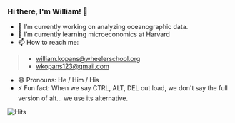### Hi there, I'm William! 👋


- 🔭  I’m currently working on analyzing oceanographic data.
- 🌱  I’m currently learning microeconomics at Harvard
- 📫  How to reach me: 
> * william.kopans@wheelerschool.org
> * wkopans123@gmail.com
- 😄  Pronouns: He / Him / His
- ⚡ Fun fact: When we say CTRL, ALT, DEL out load, we don't say the full version of alt... we use its alternative.



<!--- 
- 👯 I’m looking to collaborate on ...
- 🤔 I’m looking for help with ...
- 💬 Ask me about ...
-->
![Hits](https://hitcounter.pythonanywhere.com/count/tag.svg?url=https%3A%2F%2Fgithub.com%2FWilliamKopans)
